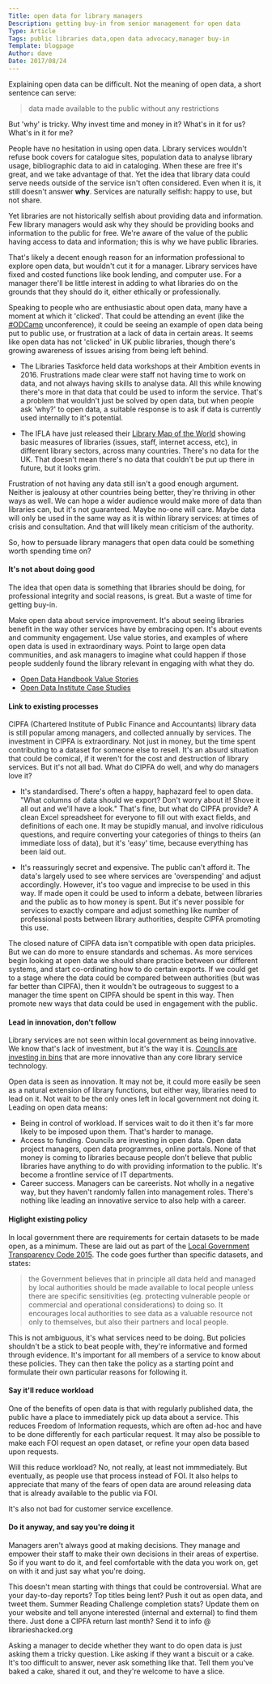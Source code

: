 ```yaml
---
Title: open data for library managers
Description: getting buy-in from senior management for open data
Type: Article
Tags: public libraries data,open data advocacy,manager buy-in
Template: blogpage
Author: dave
Date: 2017/08/24
---
```


Explaining open data can be difficult. Not the meaning of open data, a short sentence can serve:

> data made available to the public without any restrictions

But 'why' is tricky. Why invest time and money in it? What's in it for us? What's in it for me?

People have no hesitation in using open data. Library services wouldn't refuse book covers for catalogue sites, population data to analyse library usage, bibliographic data to aid in cataloging. When these are free it's great, and we take advantage of that. Yet the idea that library data could serve needs outside of the service isn't often considered. Even when it is, it still doesn't answer **why**. Services are naturally selfish: happy to use, but not share.

Yet libraries are not historically selfish about providing data and information. Few library managers would ask why they should be providing books and information to the public for free. We're aware of the value of the public having access to data and information; this is why we have public libraries.

That's likely a decent enough reason for an information professional to explore open data, but wouldn't cut it for a manager. Library services have fixed and costed functions like book lending, and computer use. For a manager there'll be little interest in adding to what libraries do on the grounds that they should do it, either ethically or professionally.

Speaking to people who are enthusiastic about open data, many have a moment at which it 'clicked'. That could be attending an event (like the [#ODCamp](http://odcamp.org.uk/) unconference), it could be seeing an example of open data being put to public use, or frustration at a lack of data in certain areas. It seems like open data has not 'clicked' in UK public libraries, though there's growing awareness of issues arising from being left behind.

- The Libraries Taskforce held data workshops at their Ambition events in 2016. Frustrations made clear were staff not having time to work on data, and not always having skills to analyse data. All this while knowing there's more in that data that could be used to inform the service. That's a problem that wouldn't just be solved by open data, but when people ask 'why?' to open data, a suitable response is to ask if data is currently used internally to it's potential.

- The IFLA have just released their [Library Map of the World](https://librarymap.ifla.org/) showing basic measures of libraries (issues, staff, internet access, etc), in different library sectors, across many countries. There's no data for the UK. That doesn't mean there's no data that couldn't be put up there in future, but it looks grim.

Frustration of not having any data still isn't a good enough argument. Neither is jealousy at other countries being better, they're thriving in other ways as well. We can hope a wider audience would make more of data than libraries can, but it's not guaranteed. Maybe no-one will care. Maybe data will only be used in the same way as it is within library services: at times of crisis and consultation. And that will likely mean criticism of the authority.

So, how to persuade library managers that open data could be something worth spending time on?

#### It's not about doing good

The idea that open data is something that libraries should be doing, for professional integrity and social reasons, is great. But a waste of time for getting buy-in.

Make open data about service improvement. It's about seeing libraries benefit in the way other services have by embracing open. It's about events and community engagement. Use value stories, and examples of where open data is used in extraordinary ways. Point to large open data communities, and ask managers to imagine what could happen if those people suddenly found the library relevant in engaging with what they do.

- [Open Data Handbook Value Stories](http://opendatahandbook.org/value-stories/en/)
- [Open Data Institute Case Studies](https://theodi.org/case-studies)

#### Link to existing processes

CIPFA (Chartered Institute of Public Finance and Accountants) library data is still popular among managers, and collected annually by services. The investment in CIPFA is extraordinary. Not just in money, but the time spent contributing to a dataset for someone else to resell. It's an absurd situation that could be comical, if it weren't for the cost and destruction of library services. But it's not all bad. What do CIPFA do well, and why do managers love it?

- It's standardised. There's often a happy, haphazard feel to open data. "What columns of data should we export? Don't worry about it! Shove it all out and we'll have a look." That's fine, but what do CIPFA provide? A clean Excel spreadsheet for everyone to fill out with exact fields, and definitions of each one. It may be stupidly manual, and involve ridiculous questions, and require converting your categories of things to theirs (an immediate loss of data), but it's 'easy' time, because everything has been laid out.

- It's reassuringly secret and expensive. The public can't afford it. The data's largely used to see where services are 'overspending' and adjust accordingly. However, it's too vague and imprecise to be used in this way. If made open it could be used to inform a debate, between libraries and the public as to how money is spent. But it's never possible for services to exactly compare and adjust something like number of professional posts between library authorities, despite CIPFA promoting this use.

The closed nature of CIPFA data isn't compatible with open data priciples. But we can do more to ensure standards and schemas. As more services begin looking at open data we should share practice between our different systems, and start co-ordinating how to do certain exports. If we could get to a stage where the data could be compared between authorities (but was far better than CIPFA), then it wouldn't be outrageous to suggest to a manager the time spent on CIPFA should be spent in this way. Then promote new ways that data could be used in engagement with the public.

#### Lead in innovation, don't follow

Library services are not seen within local government as being innovative. We know that's lack of investment, but it's the way it is. [Councils are investing in bins](http://www.derbyshiredales.gov.uk/your-council/news-and-publications/latest-news/2462-crushing-blow-for-litter-in-the-dales) that are more innovative than any core library service technology.

Open data is seen as innovation. It may not be, it could more easily be seen as a natural extension of library functions, but either way, libraries need to lead on it. Not wait to be the only ones left in local government not doing it. Leading on open data means:

- Being in control of workload. If services wait to do it then it's far more likely to be imposed upon them. That's harder to manage.
- Access to funding. Councils are investing in open data. Open data project managers, open data programmes, online portals. None of that money is coming to libraries because people don't believe that public libraries have anything to do with providing information to the public. It's become a frontline service of IT departments.
- Career success. Managers can be careerists. Not wholly in a negative way, but they haven't randomly fallen into management roles. There's nothing like leading an innovative service to also help with a career.

#### Higlight existing policy

In local government there are requirements for certain datasets to be made open, as a minimum. These are laid out as part of the [Local Government Transparency Code 2015](https://www.gov.uk/government/publications/local-government-transparency-code-2015). The code goes further than specific datasets, and states:

> the Government believes that in principle all data held and managed by local authorities should be made available to local people unless there are specific sensitivities (eg. protecting vulnerable people or commercial and operational considerations) to doing so. It encourages local authorities to see data as a valuable resource not only to themselves, but also their partners and local people.

This is not ambiguous, it's what services need to be doing. But policies shouldn't be a stick to beat people with, they're informative and formed through evidence. It's important for all members of a service to know about these policies. They can then take the policy as a starting point and formulate their own particular reasons for following it.

#### Say it'll reduce workload

One of the benefits of open data is that with regularly published data, the public have a place to immediately pick up data about a service. This reduces Freedom of Information requests, which are often ad-hoc and have to be done differently for each particular request. It may also be possible to make each FOI request an open dataset, or refine your open data based upon requests.

Will this reduce workload? No, not really, at least not immmediately. But eventually, as people use that process instead of FOI. It also helps to appreciate that many of the fears of open data are around releasing data that is already available to the public via FOI.

It's also not bad for customer service excellence.

#### Do it anyway, and say you're doing it

Managers aren't always good at making decisions. They manage and empower their staff to make their own decisions in their areas of expertise. So if you want to do it, and feel comfortable with the data you work on, get on with it and just say what you're doing.

This doesn't mean starting with things that could be controversial. What are your day-to-day reports? Top titles being lent? Push it out as open data, and tweet them. Summer Reading Challenge completion stats? Update them on your website and tell anyone interested (internal and external) to find them there. Just done a CIPFA return last month? Send it to info @ librarieshacked.org

Asking a manager to decide whether they want to do open data is just asking them a tricky question. Like asking if they want a biscuit or a cake. It's too difficult to answer, never ask something like that. Tell them you've baked a cake, shared it out, and they're welcome to have a slice.